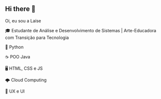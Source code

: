 ## Hi there 👋

<!--
**LaiseNeves/LaiseNeves** is a ✨ _special_ ✨ repository because its `README.md` (this file) appears on your GitHub profile.

Here are some ideas to get you started:

- 🔭 I’m currently working on ...
- 🌱 I’m currently learning ...
- 👯 I’m looking to collaborate on ...
- 🤔 I’m looking for help with ...
- 💬 Ask me about ...
- 📫 How to reach me: ...
- 😄 Pronouns: ...
- ⚡ Fun fact: ...
-->

 Oi, eu sou a Laíse 
 
🎓 Estudante de Análise e Desenvolvimento de Sistemas | Arte-Educadora com Transição para Tecnologia

🐍 Python

☕ POO Java

🖥️ HTML, CSS e JS

🌩️ Cloud Computing 

📲 UX e UI 
